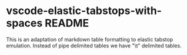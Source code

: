 # vscode-elastic-tabstops-with-spaces README

This is an adaptation of markdown table formatting to elastic tabstop emulation.
Instead of pipe delimited tables we have "\t" delimited tables.
